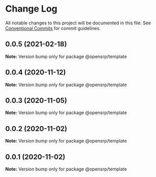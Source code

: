 # Change Log

All notable changes to this project will be documented in this file.
See [Conventional Commits](https://conventionalcommits.org) for commit guidelines.

## 0.0.5 (2021-02-18)

**Note:** Version bump only for package @opensrp/template

## 0.0.4 (2020-11-12)

**Note:** Version bump only for package @opensrp/template

## 0.0.3 (2020-11-05)

**Note:** Version bump only for package @opensrp/template

## 0.0.2 (2020-11-02)

**Note:** Version bump only for package @opensrp/template

## 0.0.1 (2020-11-02)

**Note:** Version bump only for package @opensrp/template

